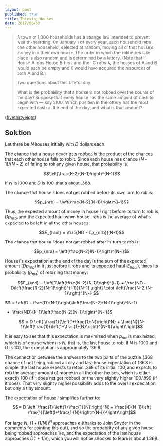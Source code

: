 ```yaml
---
layout: post
published: true
title: Thieving Houses
date: 2017/06/30
---
```


>A town of 1,000 households has a strange law intended to prevent wealth-hoarding. On January 1 of every year, each household robs one other household, selected at random, moving all of that house’s money into their own house. The order in which the robberies take place is also random and is determined by a lottery. (Note that if House A robs House B first, and then C robs A, the houses of A and B would each be empty and C would have acquired the resources of both A and B.)
>
>Two questions about this fateful day:
>
>What is the probability that a house is not robbed over the course of the day?
Suppose that every house has the same amount of cash to begin with — say \$100. Which position in the lottery has the most expected cash at the end of the day, and what is that amount?
<!--more-->

([fivethirtyeight](https://fivethirtyeight.com/features/who-steals-the-most-in-a-town-full-of-thieves/))

## Solution
Let there be $N$ houses initially with $D$ dollars each. 

The chance that a house never gets robbed is the product of the chances that each other house fails to rob it. Since each house has chance $(N-1)/(N-2)$ of failing to rob any given house, that probability is:

$$\left(\frac{N-2}{N-1}\right)^{N-1}$$

If $N$ is $1000$ and $D$ is $100$, that's about $.368$.

The chance that house $i$ does not get robbed before its own turn to rob is:

$$p_{nrb} = \left(\frac{N-2}{N-1}\right)^{i-1}$$

Thus, the expected amount of money in house $i$ right before its turn to rob is $Dp_{nrb}$, and the expected haul when house $i$ robs is the average of what's expected to be left in all the other houses:

$$E_{haul} = \frac{ND - Dp_{nrb}}{N-1}$$

The chance that house $i$ does not get robbed after its turn to rob is:

$$p_{nra} = \left(\frac{N-2}{N-1}\right)^{N-i}$$

House $i$'s expectation at the end of the day is the sum of the expected amount ($Dp_{nrb}$) in it just before it robs and its expected haul ($E_{haul}$), times its probability ($p_{nra}$) of retaining that money:

$$E_{end} = \left[D\left(\frac{N-2}{N-1}\right)^{i-1} + 
\frac{ND - D\left(\frac{N-2}{N-1}\right)^{i-1}}{N-1} \right] \cdot
\left(\frac{N-2}{N-1}\right)^{N-i}
$$

$$ = \left(D - \frac{D}{N-1}\right)\left(\frac{N-2}{N-1}\right)^{N-1}
 + \frac{ND}{N-1}\left(\frac{N-2}{N-1}\right)^{N-i}$$
 
$$ = D \left[ \frac{1}{\left(1+\frac{1}{N}\right)^N} + \frac{N}{N-1}\left(\frac{1}{\left(1+\frac{1}{N}\right)^{N-1}}\right)\right]$$

It is easy to see that this expectation is maximized when $p_{nra}$ is maximized, which is of course when $i$ is $N$, that is, the last house to rob. If $N$ is $1000$ and $D$ is $100$, the expectation is approximately $136.8$.

The connection between the answers to the two parts of the puzzle ($.368$ chance of not being robbed all day and last-house expectation of $136.8$ is simple: the last house expects to retain $.368$ of its initial $100$, and expects to rob the average amount of money in all the other houses, which is either exactly $100$ (if it does not get robbed) or the very slightly higher $100/.999$ (if it does). That very slightly higher possibility adds to the overall expectation, but only a tiny amount.

The expectation of house $i$ simplifies further to:

$$ = D \left[
\frac{1}{\left(1+\frac{1}{N}\right)^N} + \frac{N}{N-1}\left( \frac{1}{\left(1+\frac{1}{N}\right)^{N-i}}\right)\right]$$

For large $N$, $(1+(1/N))^N$ approaches $e$ (thanks to John Snyder in the comments for pointing this out), and so the probability of any given house being robbed approaches $1/e$, and the expectation of the last house approaches $D(1 + 1/e)$, which you will not be shocked to learn is about $1.368$.

<br>
 
